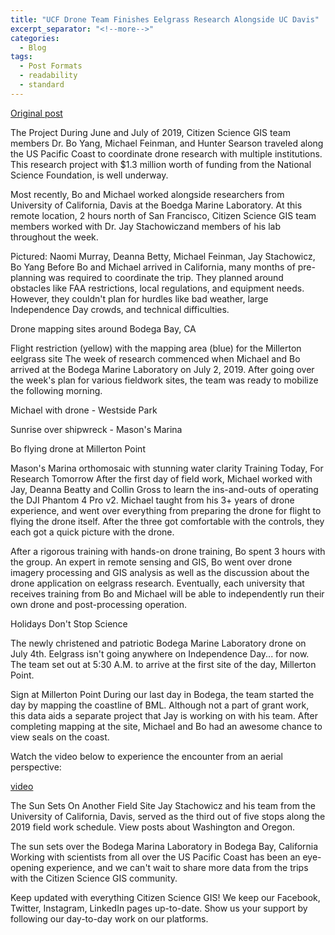 ```yaml
---
title: "UCF Drone Team Finishes Eelgrass Research Alongside UC Davis"
excerpt_separator: "<!--more-->"
categories:
  - Blog
tags:
  - Post Formats
  - readability
  - standard
---
```

[Original post](https://www.citizensciencegis.org/blog/ucf-drone-team-finishes-eelgrass-research-alongside-uc-davis)

The Project
During June and July of 2019, Citizen Science GIS team members Dr. Bo Yang, Michael Feinman, and Hunter Searson traveled along the US Pacific Coast to coordinate drone research with multiple institutions. This research project with $1.3 million worth of funding from the National Science Foundation, is well underway.

Most recently, Bo and Michael worked alongside researchers from University of California, Davis at the Boedga Marine Laboratory. At this remote location, 2 hours north of San Francisco, Citizen Science GIS team members worked with Dr. Jay Stachowiczand members of his lab throughout the week.


Pictured: Naomi Murray, Deanna Betty, Michael Feinman, Jay Stachowicz, Bo Yang
Before Bo and Michael arrived in California, many months of pre-planning was required to coordinate the trip. They planned around obstacles like FAA restrictions, local regulations, and equipment needs. However, they couldn't plan for hurdles like bad weather, large Independence Day crowds, and technical difficulties.

Drone mapping sites around Bodega Bay, CA

Flight restriction (yellow) with the mapping area (blue) for the Millerton eelgrass site
The week of research commenced when Michael and Bo arrived at the Bodega Marine Laboratory on July 2, 2019. After going over the week's plan for various fieldwork sites, the team was ready to mobilize the following morning.


Michael with drone - Westside Park

Sunrise over shipwreck - Mason's Marina

Bo flying drone at Millerton Point

Mason's Marina orthomosaic with stunning water clarity
Training Today, For Research Tomorrow
After the first day of field work, Michael worked with Jay, Deanna Beatty and Collin Gross to learn the ins-and-outs of operating the DJI Phantom 4 Pro v2. Michael taught from his 3+ years of drone experience, and went over everything from preparing the drone for flight to flying the drone itself. After the three got comfortable with the controls, they each got a quick picture with the drone.




After a rigorous training with hands-on drone training, Bo spent 3 hours with the group. An expert in remote sensing and GIS, Bo went over drone imagery processing and GIS analysis as well as the discussion about the drone application on eelgrass research. Eventually, each university that receives training from Bo and Michael will be able to independently run their own drone and post-processing operation.

Holidays Don't Stop Science

The newly christened and patriotic Bodega Marine Laboratory drone on July 4th.
Eelgrass isn't going anywhere on Independence Day... for now. The team set out at 5:30 A.M. to arrive at the first site of the day, Millerton Point.


Sign at Millerton Point
During our last day in Bodega, the team started the day by mapping the coastline of BML. Although not a part of grant work, this data aids a separate project that Jay is working on with his team. After completing mapping at the site, Michael and Bo had an awesome chance to view seals on the coast.

Watch the video below to experience the encounter from an aerial perspective:

[video](https://www.facebook.com/citizensciencegis/videos/1392056630950993/?ref=embed_video&t=0)

The Sun Sets On Another Field Site
Jay Stachowicz and his team from the University of California, Davis, served as the third out of five stops along the 2019 field work schedule. View posts about Washington and Oregon.


The sun sets over the Bodega Marina Laboratory in Bodega Bay, California
Working with scientists from all over the US Pacific Coast has been an eye-opening experience, and we can't wait to share more data from the trips with the Citizen Science GIS community.

Keep updated with everything Citizen Science GIS! We keep our Facebook, Twitter, Instagram, LinkedIn pages up-to-date. Show us your support by following our day-to-day work on our platforms.